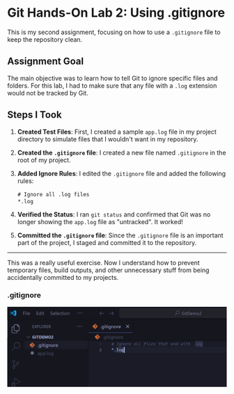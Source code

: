 # Git Hands-On Lab 2: Using .gitignore

This is my second assignment, focusing on how to use a `.gitignore` file to keep the repository clean.

## Assignment Goal

The main objective was to learn how to tell Git to ignore specific files and folders. For this lab, I had to make sure that any file with a `.log` extension would not be tracked by Git.

## Steps I Took

1.  **Created Test Files**: First, I created a sample `app.log` file in my project directory to simulate files that I wouldn't want in my repository.

2.  **Created the `.gitignore` file**: I created a new file named `.gitignore` in the root of my project.

3.  **Added Ignore Rules**: I edited the `.gitignore` file and added the following rules:
    ```
    # Ignore all .log files
    *.log
    
    ```

4.  **Verified the Status**: I ran `git status` and confirmed that Git was no longer showing the `app.log` file as "untracked". It worked!

5.  **Committed the `.gitignore` file**: Since the `.gitignore` file is an important part of the project, I staged and committed it to the repository.

---

This was a really useful exercise. Now I understand how to prevent temporary files, build outputs, and other unnecessary stuff from being accidentally committed to my projects.

### .gitignore 

![output](https://github.com/SudipSarkar1193/Digital-Nurture-4.0-JavaFSE/blob/main/Week8_Git/2.%20Git-HOL/Screenshot/Screenshot%202025-08-07%20234714.png?raw=true)